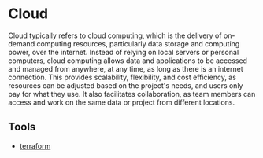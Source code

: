 # Cloud

Cloud typically refers to cloud computing, which is the delivery of on-demand
computing resources, particularly data storage and computing power, over the
internet. Instead of relying on local servers or personal computers, cloud
computing allows data and applications to be accessed and managed from anywhere,
at any time, as long as there is an internet connection. This provides scalability,
flexibility, and cost efficiency, as resources can be adjusted based on the
project's needs, and users only pay for what they use. It also facilitates
collaboration, as team members can access and work on the same data or project
from different locations.

## Tools

- [terraform](../devOps/infrastructure_as_code/terraform/terraform.md)
